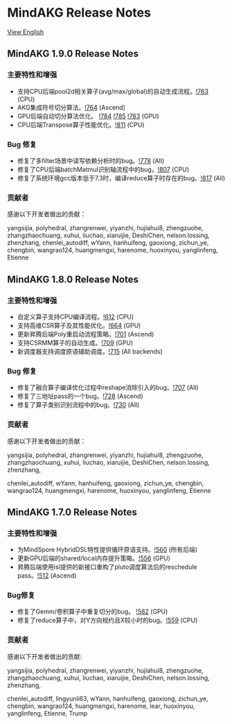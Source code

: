 # MindAKG Release Notes

[View English](./RELEASE.md)

## MindAKG 1.9.0 Release Notes

### 主要特性和增强

* 支持CPU后端pool2d相关算子(avg/max/global)的自动生成流程。[!763](https://gitee.com/mindspore/akg/pulls/763) (CPU)
* AKG集成符号切分算法。[!764](https://gitee.com/mindspore/akg/pulls/764) (Ascend)
* GPU后端自动切分算法优化。 [!784](https://gitee.com/mindspore/akg/pulls/784) [!785](https://gitee.com/mindspore/akg/pulls/785) [!783](https://gitee.com/mindspore/akg/pulls/783)  (GPU)
* CPU后端Transpose算子性能优化。[!811](https://gitee.com/mindspore/akg/pulls/811) (CPU)

### Bug 修复

* 修复了多filter场景中读写依赖分析时的bug。[!778](https://gitee.com/mindspore/akg/pulls/778) (All)
* 修复了CPU后端batchMatmul识别轴流程中的bug。[!807](https://gitee.com/mindspore/akg/pulls/807) (CPU)
* 修复了系统环境gcc版本低于7.3时，编译reduce算子时存在的bug。[!817](https://gitee.com/mindspore/akg/pulls/817) (All)

### 贡献者

感谢以下开发者做出的贡献：

yangsijia, polyhedral, zhangrenwei, yiyanzhi, hujiahui8, zhengzuohe, zhangzhaochuang, xuhui, liuchao, xiaruijie, DeshiChen, nelson.lossing, zhenzhang, chenlei_autodiff, wYann, hanhuifeng, gaoxiong, zichun_ye, chengbin, wangrao124, huangmengxi, harenome, huoxinyou, yanglinfeng, Etienne


## MindAKG 1.8.0 Release Notes

### 主要特性和增强

* 自定义算子支持CPU编译流程。[!612](https://gitee.com/mindspore/akg/pulls/612) (CPU)
* 支持高维CSR算子及其性能优化。[!664](https://gitee.com/mindspore/akg/pulls/664) (GPU)
* 更新昇腾后端Poly重启动流程策略。[!701](https://gitee.com/mindspore/akg/pulls/701) (Ascend)
* 支持CSRMM算子的自动生成。[!709](https://gitee.com/mindspore/akg/pulls/709) (GPU)
* 新调度器支持调度原语辅助调度。[!715](https://gitee.com/mindspore/akg/pulls/715) (All backends)

### Bug 修复

* 修复了融合算子编译优化过程中reshape消除引入的bug。[!707](https://gitee.com/mindspore/akg/pulls/707) (All)
* 修复了三地址pass的一个bug。[!728](https://gitee.com/mindspore/akg/pulls/728) (Ascend)
* 修复了算子类别识别流程中的bug。[!730](https://gitee.com/mindspore/akg/pulls/730) (All)

### 贡献者

感谢以下开发者做出的贡献：

yangsijia, polyhedral, zhangrenwei, yiyanzhi, hujiahui8, zhengzuohe, zhangzhaochuang, xuhui, liuchao, xiaruijie, DeshiChen, nelson.lossing, zhenzhang,

chenlei_autodiff, wYann, hanhuifeng, gaoxiong, zichun_ye, chengbin, wangrao124, huangmengxi, harenome, huoxinyou, yanglinfeng, Etienne

## MindAKG 1.7.0 Release Notes

### 主要特性和增强

* 为MindSpore HybridDSL特性提供循环原语支持。[!560](https://gitee.com/mindspore/akg/pulls/560) (所有后端)
* 更新GPU后端的shared/local内存提升策略。[!556](https://gitee.com/mindspore/akg/pulls/556) (GPU)
* 昇腾后端使用isl提供的新接口重构了pluto调度算法后的reschedule pass。[!512](https://gitee.com/mindspore/akg/pulls/512) (Ascend)

### Bug修复

* 修复了Gemm/卷积算子中重复切分的bug。 [!582](https://gitee.com/mindspore/akg/pulls/582) (GPU)
* 修复了reduce算子中，对Y方向规约且X较小时的bug。[!559](https://gitee.com/mindspore/akg/pulls/559) (CPU)

### 贡献者

感谢以下开发者做出的贡献:

yangsijia, polyhedral, zhangrenwei, yiyanzhi, hujiahui8, zhengzuohe, zhangzhaochuang, xuhui, liuchao, xiaruijie, DeshiChen, nelson.lossing, zhenzhang,

chenlei_autodiff, lingyunli63, wYann, hanhuifeng, gaoxiong, zichun_ye, chengbin, wangrao124, huangmengxi, harenome, lear, huoxinyou, yanglinfeng, Etienne, Trump
